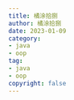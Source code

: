 ```yaml
---
title: 橘涂拾捌
author: 橘涂拾捌
date: 2023-01-09
category:
- java
- oop
tag:
- java
- oop
copyright: false
---
```

